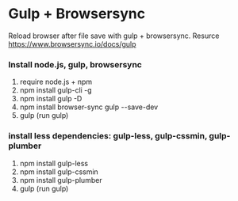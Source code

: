 # Gulp + Browsersync
Reload browser after file save with gulp + browsersync. Resurce https://www.browsersync.io/docs/gulp

###  Install node.js, gulp, browsersync
1. require node.js + npm
2. npm install gulp-cli -g
3. npm install gulp -D
4. npm install browser-sync gulp --save-dev
5. gulp (run gulp)

### install less dependencies: gulp-less, gulp-cssmin, gulp-plumber 
1. npm install gulp-less
2. npm install gulp-cssmin
3. npm install gulp-plumber
4. gulp (run gulp)